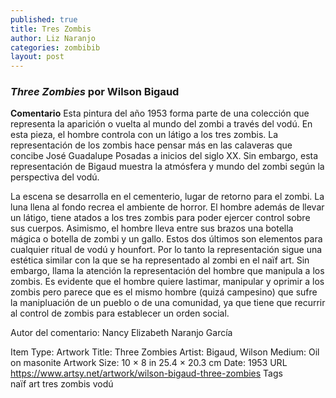 ```yaml
---
published: true
title: Tres Zombis
author: Liz Naranjo
categories: zombibib
layout: post
---
```

### _Three Zombies_ por Wilson Bigaud

**Comentario**
Esta pintura del año 1953 forma parte de una colección que representa la aparición o vuelta al mundo del zombi a través del vodú. En esta pieza, el hombre controla con un látigo a los tres zombis. La representación de los zombis hace pensar más en las calaveras que concibe José Guadalupe Posadas a inicios del siglo XX. Sin embargo, esta representación de Bigaud muestra la atmósfera y mundo del zombi según la perspectiva del vodú.

La escena se desarrolla en el cementerio, lugar de retorno para el zombi. La luna llena al fondo recrea el ambiente de horror. El hombre además de llevar un látigo, tiene atados a los tres zombis para poder ejercer control sobre sus cuerpos. Asimismo, el hombre lleva entre sus brazos una botella mágica o botella de zombi y un gallo. Estos dos últimos son elementos para cualquier ritual de vodú y hounfort. Por lo tanto la representación sigue una estética similar con la que se ha representado al zombi en el naïf art. Sin embargo, llama la atención la representación del hombre que manipula a los zombis. Es evidente que el hombre quiere lastimar, manipular y oprimir a los zombis pero parece que es el mismo hombre (quizá campesino) que sufre la manipluación de un pueblo o de una comunidad, ya que tiene que recurrir al control de zombis para establecer un orden social.

Autor del comentario: Nancy Elizabeth Naranjo García

Item Type: Artwork
Title: Three Zombies
Artist: Bigaud, Wilson
Medium: Oil on masonite
Artwork Size: 10 × 8 in 25.4 × 20.3 cm
Date: 1953
URL	https://www.artsy.net/artwork/wilson-bigaud-three-zombies
Tags	
naïf art tres zombis vodú

